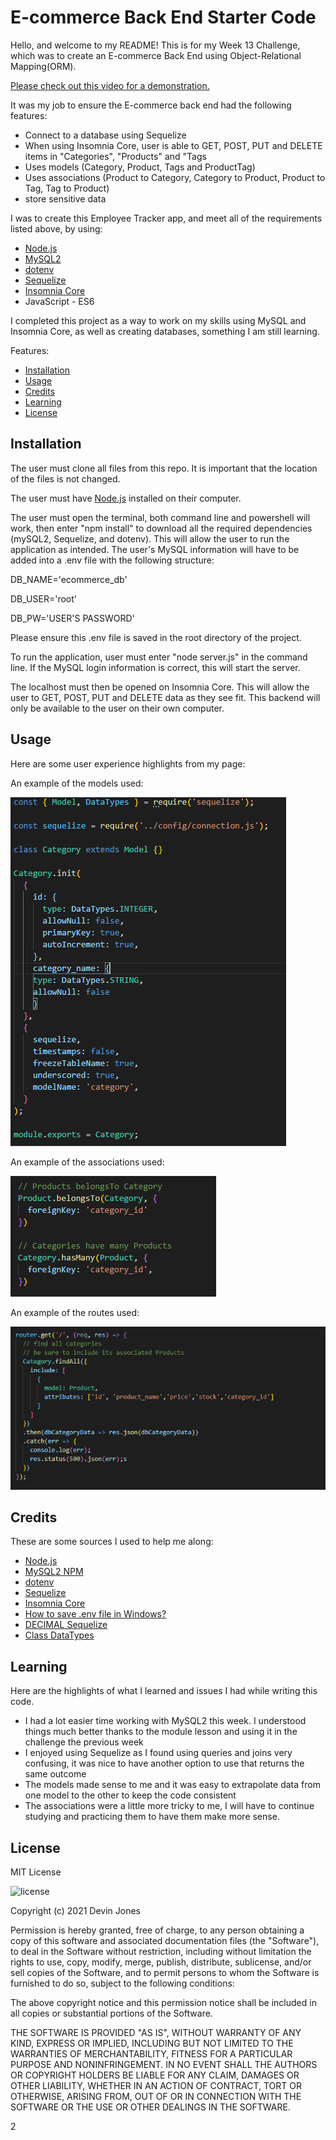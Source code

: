 # E-commerce Back End Starter Code

Hello, and welcome to my README! This is for my Week 13 Challenge, which was to create an E-commerce Back End using Object-Relational Mapping(ORM). 

[Please check out this video for a demonstration.](https://drive.google.com/file/d/1Ouo594L4fp3JZsVYB7RvyZ0_xultI-GG/view?usp=sharing)


It was my job to ensure the E-commerce back end had the following features:

- Connect to a database using Sequelize
- When using Insomnia Core, user is able to GET, POST, PUT and DELETE items in "Categories", "Products" and "Tags
- Uses models (Category, Product, Tags and ProductTag)
- Uses associations (Product to Category, Category to Product, Product to Tag, Tag to Product)
- store sensitive data

I was to create this Employee Tracker app, and meet all of the requirements listed above, by using:

- [Node.js](https://nodejs.org/en/)
- [MySQL2](https://www.npmjs.com/package/mysql2)
- [dotenv](https://www.npmjs.com/package/dotenv)
- [Sequelize](https://www.npmjs.com/package/sequelize)
- [Insomnia Core](https://insomnia.rest/download/core)
- JavaScript - ES6

I completed this project as a way to work on my skills using MySQL and Insomnia Core, as well as creating databases, something I am still learning. 

Features:

* [Installation](#installation)
* [Usage](#usage)
* [Credits](#credits)
* [Learning](#learning)
* [License](#license)

## Installation

The user must clone all files from this repo. It is important that the location of the files is not changed. 

The user must have [Node.js](https://nodejs.org/en/download/) installed on their computer. 

The user must open the terminal, both command line and powershell will work, then enter "npm install" to download all the required dependencies (mySQL2, Sequelize, and dotenv). This will allow the user to run the application as intended. 
The user's MySQL information will have to be added into a .env file with the following structure: 

  DB_NAME='ecommerce_db' 
  
  DB_USER='root'
  
  DB_PW='USER'S PASSWORD'
  
 Please ensure this .env file is saved in the root directory of the project.

To run the application, user must enter "node server.js" in the command line. If the MySQL login information is correct, this will start the server. 

The localhost must then be opened on Insomnia Core. This will allow the user to GET, POST, PUT and DELETE data as they see fit. This backend will only be available to the user on their own computer. 

## Usage
Here are some user experience highlights from my page:

An example of the models used:

![models](https://github.com/dvicj/E-commerce-Back-End/blob/master/Develop/images/model%20example.PNG)

An example of the associations used:

![associations](https://github.com/dvicj/E-commerce-Back-End/blob/master/Develop/images/association%20example.PNG)

An example of the routes used: 

![routes](https://github.com/dvicj/E-commerce-Back-End/blob/master/Develop/images/route%20example.PNG)


## Credits
These are some sources I used to help me along:

- [Node.js](https://nodejs.org/en/download/)
- [MySQL2 NPM](https://www.npmjs.com/package/mysql2)
- [dotenv](https://www.npmjs.com/package/dotenv)
- [Sequelize](https://www.npmjs.com/package/sequelize)
- [Insomnia Core](https://insomnia.rest/download/core)
- [How to save .env file in Windows?](https://stackoverflow.com/questions/48770643/how-to-save-env-file-in-windows/48771278)
- [DECIMAL Sequelize](https://sequelize.org/master/class/lib/data-types.js~DECIMAL.html)
- [Class DataTypes](https://sequelize.org/v3/api/datatypes/)
  
## Learning
Here are the highlights of what I learned and issues I had while writing this code.

- I had a lot easier time working with MySQL2 this week. I understood things much better thanks to the module lesson and using it in the challenge the previous week
- I enjoyed using Sequelize as I found using queries and joins very confusing, it was nice to have another option to use that returns the same outcome
- The models made sense to me and it was easy to extrapolate data from one model to the other to keep the code consistent 
- The associations were a little more tricky to me, I will have to continue studying and practicing them to have them make more sense. 

## License
MIT License

![license](https://img.shields.io/static/v1?label=license&message=MIT&color=blueviolet)

Copyright (c) 2021 Devin Jones

Permission is hereby granted, free of charge, to any person obtaining a copy of this software and associated documentation files (the "Software"), to deal in the Software without restriction, including without limitation the rights to use, copy, modify, merge, publish, distribute, sublicense, and/or sell copies of the Software, and to permit persons to whom the Software is furnished to do so, subject to the following conditions:

The above copyright notice and this permission notice shall be included in all copies or substantial portions of the Software.

THE SOFTWARE IS PROVIDED "AS IS", WITHOUT WARRANTY OF ANY KIND, EXPRESS OR IMPLIED, INCLUDING BUT NOT LIMITED TO THE WARRANTIES OF MERCHANTABILITY, FITNESS FOR A PARTICULAR PURPOSE AND NONINFRINGEMENT. IN NO EVENT SHALL THE AUTHORS OR COPYRIGHT HOLDERS BE LIABLE FOR ANY CLAIM, DAMAGES OR OTHER LIABILITY, WHETHER IN AN ACTION OF CONTRACT, TORT OR OTHERWISE, ARISING FROM, OUT OF OR IN CONNECTION WITH THE SOFTWARE OR THE USE OR OTHER DEALINGS IN THE SOFTWARE.


2
